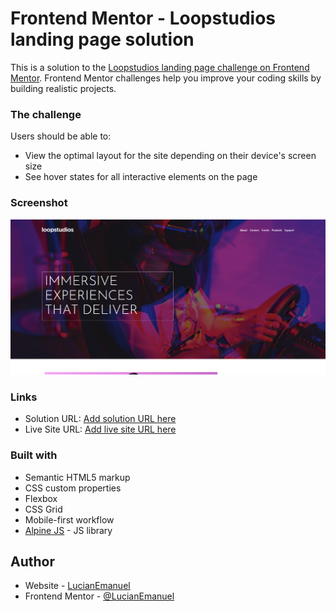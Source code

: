 # Frontend Mentor - Loopstudios landing page solution

This is a solution to the [Loopstudios landing page challenge on Frontend Mentor](https://www.frontendmentor.io/challenges/loopstudios-landing-page-N88J5Onjw). Frontend Mentor challenges help you improve your coding skills by building realistic projects.

### The challenge

Users should be able to:

- View the optimal layout for the site depending on their device's screen size
- See hover states for all interactive elements on the page

### Screenshot

![](./Screenshot.png)

### Links

- Solution URL: [Add solution URL here](https://github.com/LucianEmanuel/Loopstodios-landing-page)
- Live Site URL: [Add live site URL here](https://lucianemanuel.github.io/Loopstodios-landing-page)

### Built with

- Semantic HTML5 markup
- CSS custom properties
- Flexbox
- CSS Grid
- Mobile-first workflow
- [Alpine JS](https://alpinejs.dev/start-here) - JS library

## Author

- Website - [LucianEmanuel](https://github.com/LucianEmanuel)
- Frontend Mentor - [@LucianEmanuel](https://www.frontendmentor.io/profile/LucianEmanuel)
